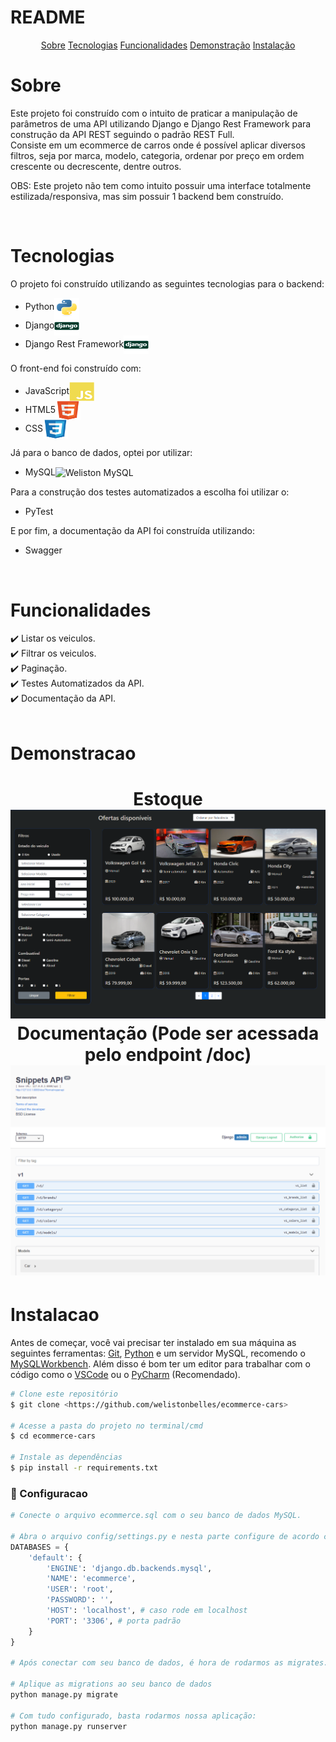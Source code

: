 # README

<p align="center">
    <a href="#sobre">Sobre</a>
    <a href="#tecnologias">Tecnologias</a>
    <a href="#funcionalidades">Funcionalidades</a>
    <a href="#demonstracao">Demonstração</a>
    <a href="#instalacao">Instalação</a>
</p>

# Sobre
<p>Este projeto foi construído com o intuito de praticar a manipulação de parâmetros de uma API utilizando Django e Django Rest Framework para construção da API REST seguindo o padrão REST Full.<br>
Consiste em um ecommerce de carros onde é possível aplicar diversos filtros, seja por marca, modelo, categoria, ordenar por preço em ordem crescente ou decrescente, dentre outros.
</p>
<p>OBS: Este projeto não tem como intuito possuir uma interface totalmente estilizada/responsiva, mas sim possuir 1 backend bem construído.</p>
<br>

# Tecnologias
<p>O projeto foi construído utilizando as seguintes tecnologias para o backend:</p>
<ul>
    <li>Python<img align="center" alt="Weliston-Python" height="30" width="40" src="https://raw.githubusercontent.com/devicons/devicon/master/icons/python/python-original.svg"></li>
    <li>Django<img align="center" alt="Weliston-Django" height="30" width="40" src="https://raw.githubusercontent.com/devicons/devicon/master/icons/django/django-original.svg"></li>
    <li>Django Rest Framework<img align="center" alt="Weliston-Django" height="30" width="40" src="https://raw.githubusercontent.com/devicons/devicon/master/icons/django/django-original.svg"></li>
</ul>
<p>O front-end foi construído com:</p>
<ul>
    <li>JavaScript<img align="center" alt="Weliston-Js" height="30" width="40" src="https://raw.githubusercontent.com/devicons/devicon/master/icons/javascript/javascript-plain.svg"></li>
    <li>HTML5<img align="center" alt="Weliston-HTML" height="30" width="40" src="https://raw.githubusercontent.com/devicons/devicon/master/icons/html5/html5-original.svg"></li>
    <li>CSS<img align="center" alt="Weliston-CSS" height="30" width="40" src="https://raw.githubusercontent.com/devicons/devicon/master/icons/css3/css3-original.svg"></li>
</ul>
<p>Já para o banco de dados, optei por utilizar:</p>
<ul>
    <li>MySQL<img align="center" alt="Weliston MySQL" height="30" width="40" src="https://cdn.jsdelivr.net/gh/devicons/devicon/icons/mysql/mysql-original-wordmark.svg"></li>
</ul>
<p>
<p>Para a construção dos testes automatizados a escolha foi utilizar o:</p>
<ul>
    <li>PyTest</li>
</ul>
</p>
<p>E por fim, a documentação da API foi construída utilizando:</p>
<ul>
    <li>Swagger</li>
</ul>
</p>
<br>

# Funcionalidades
✔️ Listar os veiculos.<br>
✔️ Filtrar os veiculos.<br>
✔️ Paginação.<br>
✔️ Testes Automatizados da API.<br>
✔️ Documentação da API.<br>
<br>

# Demonstracao 
<h1 align="center">
    Estoque
    <img alt="Estoque" src="./github/estoque.png"/>
    Documentação (Pode ser acessada pelo endpoint /doc)
    <img alt="Documentacao" src="./github/doc.png"/>
</h1>


# Instalacao
Antes de começar, você vai precisar ter instalado em sua máquina as seguintes ferramentas:
[Git](https://gitscm.com), [Python](https://www.python.org/downloads/) e um servidor MySQL, recomendo o [MySQLWorkbench](https://dev.mysql.com/downloads/workbench/).
Além disso é bom ter um editor para trabalhar com o código como o [VSCode](https://code.visualstudio.com/download) ou o [PyCharm](https://www.jetbrains.com/pt-br/pycharm/download/) (Recomendado).

```bash
# Clone este repositório
$ git clone <https://github.com/welistonbelles/ecommerce-cars>

# Acesse a pasta do projeto no terminal/cmd
$ cd ecommerce-cars

# Instale as dependências
$ pip install -r requirements.txt
```
### 🔧 Configuracao
```python
# Conecte o arquivo ecommerce.sql com o seu banco de dados MySQL.

# Abra o arquivo config/settings.py e nesta parte configure de acordo com seu banco de dados
DATABASES = {
    'default': {
        'ENGINE': 'django.db.backends.mysql',
        'NAME': 'ecommerce',
        'USER': 'root',
        'PASSWORD': '',
        'HOST': 'localhost', # caso rode em localhost
        'PORT': '3306', # porta padrão
    }
}

# Após conectar com seu banco de dados, é hora de rodarmos as migrates.

# Aplique as migrations ao seu banco de dados
python manage.py migrate

# Com tudo configurado, basta rodarmos nossa aplicação:
python manage.py runserver
```